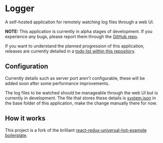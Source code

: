 # Logger

A self-hosted application for remotely watching log files through a web UI.

**NOTE:** This application is currently in alpha stages of development. If you experience any bugs, please report them through the [GitHub repo](http://github.com/rosscourt/logger-app).

If you want to understand the planned progression of this application, releases are currently detailed in a [todo list within this repository](./docs/TODO.md).

## Configuration

Currently details such as server port aren't configurable, these will be added soon after some performance improvements.

The log files to be watched should be manageable through the web UI but is currently in development. The file that stores these details is [system.json](./system.json) in the base folder of this application, make the change manually there for now.

## How it works

This project is a fork of the brilliant [react-redux-universal-hot-example boilerplate](https://github.com/erikras/react-redux-universal-hot-example).
